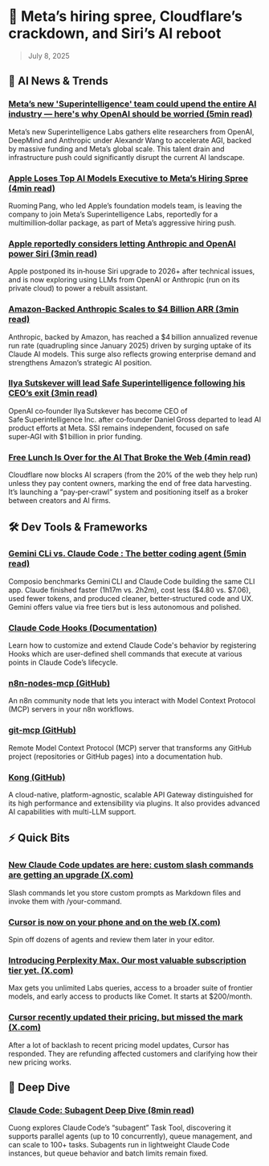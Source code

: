 # 💼 Meta’s hiring spree, Cloudflare’s crackdown, and Siri’s AI reboot

> July 8, 2025

## 🧠 AI News & Trends

### [Meta’s new 'Superintelligence' team could upend the entire AI industry — here's why OpenAI should be worried (5min read)](https://e.aidevroundup.com/p/click?url=https%3A%2F%2Fwww.tomsguide.com%2Fai%2Fmetas-new-superintelligence-team-could-upend-the-entire-ai-industry-heres-why-openai-should-be-worried&s=[[subscriberToken]])

Meta’s new Superintelligence Labs gathers elite researchers from OpenAI,
DeepMind and Anthropic under Alexandr Wang to accelerate AGI, backed by massive
funding and Meta’s global scale. This talent drain and infrastructure push could
significantly disrupt the current AI landscape.

### [Apple Loses Top AI Models Executive to Meta’s Hiring Spree (4min read)](https://e.aidevroundup.com/p/click?url=https%3A%2F%2Fwww.bloomberg.com%2Fnews%2Farticles%2F2025-07-07%2Fapple-loses-its-top-ai-models-executive-to-meta-s-hiring-spree&s=[[subscriberToken]])

Ruoming Pang, who led Apple’s foundation models team, is leaving the company to
join Meta’s Superintelligence Labs, reportedly for a multimillion‑dollar
package, as part of Meta’s aggressive hiring push.

### [Apple reportedly considers letting Anthropic and OpenAI power Siri (3min read)](https://e.aidevroundup.com/p/click?url=https%3A%2F%2Ftechcrunch.com%2F2025%2F06%2F30%2Fapple-reportedly-considers-letting-anthropic-and-openai-power-siri%2F&s=[[subscriberToken]])

Apple postponed its in‑house Siri upgrade to 2026+ after technical issues, and
is now exploring using LLMs from OpenAI or Anthropic (run on its private cloud)
to power a rebuilt assistant.

### [Amazon-Backed Anthropic Scales to $4 Billion ARR (3min read)](https://e.aidevroundup.com/p/click?url=https%3A%2F%2Ffinance.yahoo.com%2Fnews%2Famazon-backed-anthropic-scales-4-133023298.html&s=[[subscriberToken]])

Anthropic, backed by Amazon, has reached a $4 billion annualized revenue run
rate (quadrupling since January 2025) driven by surging uptake of its Claude AI
models. This surge also reflects growing enterprise demand and strengthens
Amazon’s strategic AI position.

### [Ilya Sutskever will lead Safe Superintelligence following his CEO’s exit (3min read)](https://e.aidevroundup.com/p/click?url=https%3A%2F%2Ftechcrunch.com%2F2025%2F07%2F03%2Filya-sutskever-will-lead-safe-superintelligence-following-his-ceos-exit%2F&s=[[subscriberToken]])

OpenAI co‑founder Ilya Sutskever has become CEO of Safe Superintelligence Inc.
after co‑founder Daniel Gross departed to lead AI product efforts at Meta. SSI
remains independent, focused on safe super‑AGI with $1 billion in prior funding.

### [Free Lunch Is Over for the AI That Broke the Web (4min read)](https://e.aidevroundup.com/p/click?url=https%3A%2F%2Fgizmodo.com%2Ffree-lunch-is-over-for-the-ai-that-broke-the-web-2000623837&s=[[subscriberToken]])

Cloudflare now blocks AI scrapers (from the 20% of the web they help run) unless
they pay content owners, marking the end of free data harvesting. It’s launching
a “pay‑per‑crawl” system and positioning itself as a broker between creators and
AI firms.

## 🛠️ Dev Tools & Frameworks

### [Gemini CLi vs. Claude Code : The better coding agent (5min read)](https://e.aidevroundup.com/p/click?url=https%3A%2F%2Fcomposio.dev%2Fblog%2Fgemini-cli-vs-claude-code-the-better-coding-agent&s=[[subscriberToken]])

Composio benchmarks Gemini CLI and Claude Code building the same CLI app. Claude
finished faster (1h17m vs. 2h2m), cost less ($4.80 vs. $7.06), used fewer
tokens, and produced cleaner, better‑structured code and UX. Gemini offers value
via free tiers but is less autonomous and polished.

### [Claude Code Hooks (Documentation)](https://e.aidevroundup.com/p/click?url=https%3A%2F%2Fdocs.anthropic.com%2Fen%2Fdocs%2Fclaude-code%2Fhooks&s=[[subscriberToken]])

Learn how to customize and extend Claude Code's behavior by registering Hooks
which are user-defined shell commands that execute at various points in Claude
Code’s lifecycle.

### [n8n-nodes-mcp (GitHub)](https://e.aidevroundup.com/p/click?url=https%3A%2F%2Fgithub.com%2Fnerding-io%2Fn8n-nodes-mcp&s=[[subscriberToken]])

An n8n community node that lets you interact with Model Context Protocol (MCP)
servers in your n8n workflows.

### [git-mcp (GitHub)](https://e.aidevroundup.com/p/click?url=https%3A%2F%2Fgithub.com%2Fidosal%2Fgit-mcp&s=[[subscriberToken]])

Remote Model Context Protocol (MCP) server that transforms any GitHub project
(repositories or GitHub pages) into a documentation hub.

### [Kong (GitHub)](https://e.aidevroundup.com/p/click?url=https%3A%2F%2Fgithub.com%2FKong%2Fkong&s=[[subscriberToken]])

A cloud-native, platform-agnostic, scalable API Gateway distinguished for its
high performance and extensibility via plugins. It also provides advanced AI
capabilities with multi-LLM support.

## ⚡ Quick Bits

### [New Claude Code updates are here: custom slash commands are getting an upgrade (X.com)](https://e.aidevroundup.com/p/click?url=https%3A%2F%2Fx.com%2Falexalbert__%2Fstatus%2F1940082948445020508&s=[[subscriberToken]])

Slash commands let you store custom prompts as Markdown files and invoke them
with /your-command.

### [Cursor is now on your phone and on the web (X.com)](https://e.aidevroundup.com/p/click?url=https%3A%2F%2Fx.com%2Fcursor_ai%2Fstatus%2F1939702194863026504&s=[[subscriberToken]])

Spin off dozens of agents and review them later in your editor.

### [Introducing Perplexity Max. Our most valuable subscription tier yet. (X.com)](https://e.aidevroundup.com/p/click?url=https%3A%2F%2Fx.com%2Fperplexity_ai%2Fstatus%2F1940443479710257226&s=[[subscriberToken]])

Max gets you unlimited Labs queries, access to a broader suite of frontier
models, and early access to products like Comet. It starts at $200/month.

### [Cursor recently updated their pricing, but missed the mark (X.com)](https://e.aidevroundup.com/p/click?url=https%3A%2F%2Fx.com%2Fcursor_ai%2Fstatus%2F1941352398750171239&s=[[subscriberToken]])

After a lot of backlash to recent pricing model updates, Cursor has responded.
They are refunding affected customers and clarifying how their new pricing
works.

## 📌 Deep Dive

### [Claude Code: Subagent Deep Dive (8min read)](https://e.aidevroundup.com/p/click?url=https%3A%2F%2Fcuong.io%2Fblog%2F2025%2F06%2F24-claude-code-subagent-deep-dive&s=[[subscriberToken]])

Cuong explores Claude Code’s “subagent” Task Tool, discovering it supports
parallel agents (up to 10 concurrently), queue management, and can scale to 100+
tasks. Subagents run in lightweight Claude Code instances, but queue behavior
and batch limits remain fixed.
